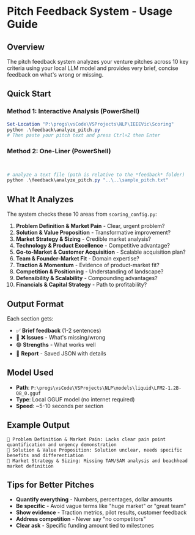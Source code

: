 # Pitch Feedback System - Usage Guide

## Overview
The pitch feedback system analyzes your venture pitches across 10 key criteria using your local LLM model and provides very brief, concise feedback on what's wrong or missing.

## Quick Start

### Method 1: Interactive Analysis (PowerShell)
```powershell
Set-Location "P:\progs\vsCode\VSProjects\NLP\IEEEVic\Scoring"
python .\feedback\analyze_pitch.py
# Then paste your pitch text and press Ctrl+Z then Enter
```

### Method 2: One-Liner (PowerShell)
```powershell


# analyze a text file (path is relative to the *feedback* folder)
python .\feedback\analyze_pitch.py "..\..\sample_pitch.txt"
```


## What It Analyzes

The system checks these 10 areas from `scoring_config.py`:

1. **Problem Definition & Market Pain** - Clear, urgent problem?
2. **Solution & Value Proposition** - Transformative improvement?
3. **Market Strategy & Sizing** - Credible market analysis?
4. **Technology & Product Excellence** - Competitive advantage?
5. **Go-to-Market & Customer Acquisition** - Scalable acquisition plan?
6. **Team & Founder-Market Fit** - Domain expertise?
7. **Traction & Momentum** - Evidence of product-market fit?
8. **Competition & Positioning** - Understanding of landscape?
9. **Defensibility & Scalability** - Compounding advantages?
10. **Financials & Capital Strategy** - Path to profitability?

## Output Format

Each section gets:
- ✅ **Brief feedback** (1-2 sentences)
- 🔴 **❌ Issues** - What's missing/wrong
- 🟢 **Strengths** - What works well
- 💾 **Report** - Saved JSON with details

## Model Used
- **Path**: `P:\progs\vsCode\VSProjects\NLP\models\liquid\LFM2-1.2B-Q8_0.gguf`
- **Type**: Local GGUF model (no internet required)
- **Speed**: ~5-10 seconds per section

## Example Output
```
📝 Problem Definition & Market Pain: Lacks clear pain point quantification and urgency demonstration
📝 Solution & Value Proposition: Solution unclear, needs specific benefits and differentiation
📝 Market Strategy & Sizing: Missing TAM/SAM analysis and beachhead market definition
```

## Tips for Better Pitches
- **Quantify everything** - Numbers, percentages, dollar amounts
- **Be specific** - Avoid vague terms like "huge market" or "great team"
- **Show evidence** - Traction metrics, pilot results, customer feedback
- **Address competition** - Never say "no competitors"
- **Clear ask** - Specific funding amount tied to milestones